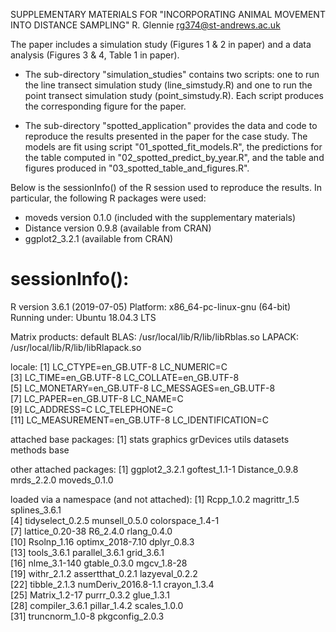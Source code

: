 SUPPLEMENTARY MATERIALS FOR "INCORPORATING ANIMAL MOVEMENT INTO DISTANCE
SAMPLING" 
R. Glennie <rg374@st-andrews.ac.uk> 

The paper includes a simulation study (Figures 1 & 2 in paper) and a data analysis (Figures 3 & 4, Table 1 in paper). 

- The sub-directory "simulation_studies" contains two scripts: one to run the 
line transect simulation study (line_simstudy.R) and one to run the point 
transect simulation study (point_simstudy.R). Each script produces the 
corresponding figure for the paper. 

- The sub-directory "spotted_application" provides the data and code to 
reproduce the results presented in the paper for the case study. The 
models are fit using script "01_spotted_fit_models.R", the predictions 
for the table computed in "02_spotted_predict_by_year.R", and the table
and figures produced in "03_spotted_table_and_figures.R". 

Below is the sessionInfo() of the R session used to reproduce the results. 
In particular, the following R packages were used: 
- moveds version 0.1.0 (included with the supplementary materials)
- Distance version 0.9.8 (available from CRAN) 
- ggplot2_3.2.1 (available from CRAN) 

sessionInfo():
==============================================
R version 3.6.1 (2019-07-05)
Platform: x86_64-pc-linux-gnu (64-bit)
Running under: Ubuntu 18.04.3 LTS

Matrix products: default
BLAS:   /usr/local/lib/R/lib/libRblas.so
LAPACK: /usr/local/lib/R/lib/libRlapack.so

locale:
 [1] LC_CTYPE=en_GB.UTF-8       LC_NUMERIC=C              
 [3] LC_TIME=en_GB.UTF-8        LC_COLLATE=en_GB.UTF-8    
 [5] LC_MONETARY=en_GB.UTF-8    LC_MESSAGES=en_GB.UTF-8   
 [7] LC_PAPER=en_GB.UTF-8       LC_NAME=C                 
 [9] LC_ADDRESS=C               LC_TELEPHONE=C            
[11] LC_MEASUREMENT=en_GB.UTF-8 LC_IDENTIFICATION=C       

attached base packages:
[1] stats     graphics  grDevices utils     datasets  methods   base     

other attached packages:
[1] ggplot2_3.2.1  goftest_1.1-1  Distance_0.9.8 mrds_2.2.0     moveds_0.1.0  

loaded via a namespace (and not attached):
 [1] Rcpp_1.0.2          magrittr_1.5        splines_3.6.1      
 [4] tidyselect_0.2.5    munsell_0.5.0       colorspace_1.4-1   
 [7] lattice_0.20-38     R6_2.4.0            rlang_0.4.0        
[10] Rsolnp_1.16         optimx_2018-7.10    dplyr_0.8.3        
[13] tools_3.6.1         parallel_3.6.1      grid_3.6.1         
[16] nlme_3.1-140        gtable_0.3.0        mgcv_1.8-28        
[19] withr_2.1.2         assertthat_0.2.1    lazyeval_0.2.2     
[22] tibble_2.1.3        numDeriv_2016.8-1.1 crayon_1.3.4       
[25] Matrix_1.2-17       purrr_0.3.2         glue_1.3.1         
[28] compiler_3.6.1      pillar_1.4.2        scales_1.0.0       
[31] truncnorm_1.0-8     pkgconfig_2.0.3 

